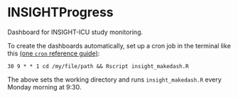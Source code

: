# INSIGHTProgress
Dashboard for INSIGHT-ICU study monitoring.

To create the dashboards automatically, set up a cron job in the terminal like
this [(one `cron` reference guide)](https://www.ostechnix.com/a-beginners-guide-to-cron-jobs/):

```
30 9 * * 1 cd /my/file/path && Rscript insight_makedash.R
```

The above sets the working directory and runs `insight_makedash.R` every Monday
morning at 9:30.
